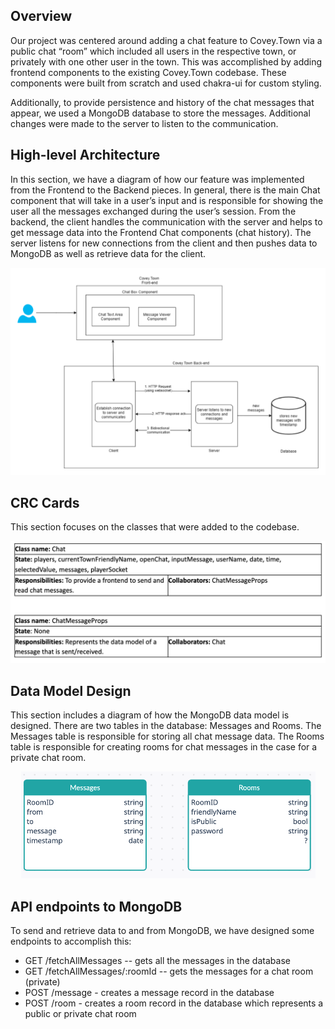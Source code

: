 ## Overview
Our project was centered around adding a chat feature to Covey.Town via a public chat “room” which included all users in the respective town, or privately with one other user in the town. This was accomplished by adding frontend components to the existing Covey.Town codebase. These components were built from scratch and used chakra-ui for custom styling. 

Additionally, to provide persistence and history of the chat messages that appear, we used a MongoDB database to store the messages. Additional changes were made to the server to listen to the communication.

## High-level Architecture
In this section, we have a diagram of how our feature was implemented from the Frontend to the Backend pieces. In general, there is the main Chat component that will take in a user’s input and is responsible for showing the user all the messages exchanged during the user’s session. From the backend, the client handles the communication with the server and helps to get message data into the Frontend Chat components (chat history). The server listens for new connections from the client and then pushes data to MongoDB as well as retrieve data for the client.
<p align="center">
  <img src="https://github.com/viddychang/covey.town/blob/master/docs/chat-arch.png" >
</p>

## CRC Cards
This section focuses on the classes that were added to the codebase.
<p align="center">
  <img src="https://github.com/viddychang/covey.town/blob/master/docs/crc.png" >
</p>

## Data Model Design
This section includes a diagram of how the MongoDB data model is designed. There are two tables in the database: Messages and Rooms. The Messages table is responsible for storing all chat message data. The Rooms table is responsible for creating rooms for chat messages in the case for a private chat room. 
<p align="center">
  <img src="https://github.com/viddychang/covey.town/blob/master/docs/data_model_mdb.png" >
</p>

## API endpoints to MongoDB
To send and retrieve data to and from MongoDB, we have designed some endpoints to accomplish this:
- GET /fetchAllMessages -- gets all the messages in the database
- GET /fetchAllMessages/:roomId -- gets the messages for a chat room (private)
- POST /message - creates a message record in the database
- POST /room - creates a room record in the database which represents a public or private chat room
